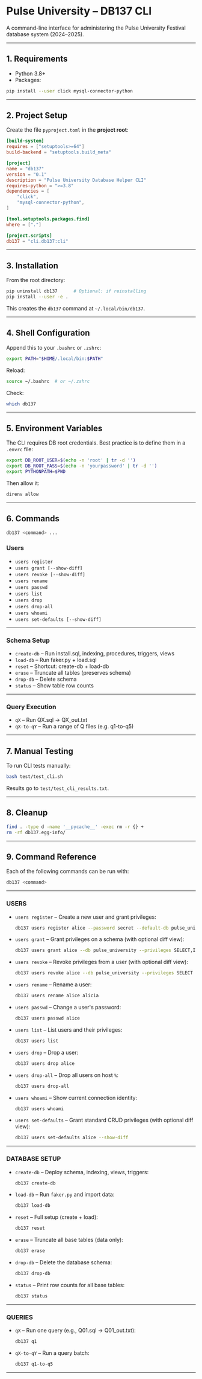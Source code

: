 
# Pulse University – DB137 CLI

A command-line interface for administering the Pulse University Festival database system (2024–2025).

---

## 1. Requirements

- Python 3.8+
- Packages:

```bash
pip install --user click mysql-connector-python
```

---

## 2. Project Setup

Create the file `pyproject.toml` in the **project root**:

```toml
[build-system]
requires = ["setuptools>=64"]
build-backend = "setuptools.build_meta"

[project]
name = "db137"
version = "0.1"
description = "Pulse University Database Helper CLI"
requires-python = ">=3.8"
dependencies = [
    "click",
    "mysql-connector-python",
]

[tool.setuptools.packages.find]
where = ["."]

[project.scripts]
db137 = "cli.db137:cli"
```

---

## 3. Installation

From the root directory:

```bash
pip uninstall db137      # Optional: if reinstalling
pip install --user -e .
```

This creates the `db137` command at `~/.local/bin/db137`.

---

## 4. Shell Configuration

Append this to your `.bashrc` or `.zshrc`:

```bash
export PATH="$HOME/.local/bin:$PATH"
```

Reload:

```bash
source ~/.bashrc  # or ~/.zshrc
```

Check:

```bash
which db137
```

---

## 5. Environment Variables

The CLI requires DB root credentials. Best practice is to define them in a `.envrc` file:

```bash
export DB_ROOT_USER=$(echo -n 'root' | tr -d '')
export DB_ROOT_PASS=$(echo -n 'yourpassword' | tr -d '')
export PYTHONPATH=$PWD
```

Then allow it:

```bash
direnv allow
```

---

## 6. Commands

```bash
db137 <command> ...
```

### Users

- `users register`
- `users grant [--show-diff]`
- `users revoke [--show-diff]`
- `users rename`
- `users passwd`
- `users list`
- `users drop`
- `users drop-all`
- `users whoami`
- `users set-defaults [--show-diff]`

---

### Schema Setup

- `create-db` – Run install.sql, indexing, procedures, triggers, views
- `load-db` – Run faker.py + load.sql
- `reset` – Shortcut: create-db + load-db
- `erase` – Truncate all tables (preserves schema)
- `drop-db` – Delete schema
- `status` – Show table row counts

---

### Query Execution

- `qX` – Run QX.sql → QX_out.txt
- `qX-to-qY` – Run a range of Q files (e.g. q1-to-q5)

---

## 7. Manual Testing

To run CLI tests manually:

```bash
bash test/test_cli.sh
```

Results go to `test/test_cli_results.txt`.

---

## 8. Cleanup

```bash
find . -type d -name '__pycache__' -exec rm -r {} +
rm -rf db137.egg-info/
```

---

## 9. Command Reference

Each of the following commands can be run with:

```bash
db137 <command>
```

---

### USERS

- `users register` – Create a new user and grant privileges:
  ```bash
  db137 users register alice --password secret --default-db pulse_university --privileges SELECT,INSERT
  ```

- `users grant` – Grant privileges on a schema (with optional diff view):
  ```bash
  db137 users grant alice --db pulse_university --privileges SELECT,INSERT --show-diff
  ```

- `users revoke` – Revoke privileges from a user (with optional diff view):
  ```bash
  db137 users revoke alice --db pulse_university --privileges SELECT --show-diff
  ```

- `users rename` – Rename a user:
  ```bash
  db137 users rename alice alicia
  ```

- `users passwd` – Change a user's password:
  ```bash
  db137 users passwd alice
  ```

- `users list` – List users and their privileges:
  ```bash
  db137 users list
  ```

- `users drop` – Drop a user:
  ```bash
  db137 users drop alice
  ```

- `users drop-all` – Drop all users on host `%`:
  ```bash
  db137 users drop-all
  ```

- `users whoami` – Show current connection identity:
  ```bash
  db137 users whoami
  ```

- `users set-defaults` – Grant standard CRUD privileges (with optional diff view):
  ```bash
  db137 users set-defaults alice --show-diff
  ```

---

### DATABASE SETUP

- `create-db` – Deploy schema, indexing, views, triggers:
  ```bash
  db137 create-db
  ```

- `load-db` – Run `faker.py` and import data:
  ```bash
  db137 load-db
  ```

- `reset` – Full setup (create + load):
  ```bash
  db137 reset
  ```

- `erase` – Truncate all base tables (data only):
  ```bash
  db137 erase
  ```

- `drop-db` – Delete the database schema:
  ```bash
  db137 drop-db
  ```

- `status` – Print row counts for all base tables:
  ```bash
  db137 status
  ```

---

### QUERIES

- `qX` – Run one query (e.g., Q01.sql → Q01_out.txt):
  ```bash
  db137 q1
  ```

- `qX-to-qY` – Run a query batch:
  ```bash
  db137 q1-to-q5
  ```

---
